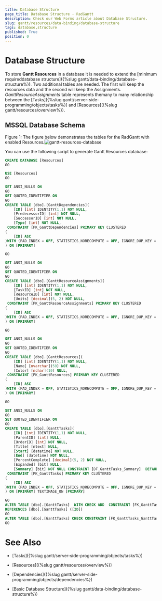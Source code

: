 ```yaml
---
title: Database Structure
page_title: Database Structure - RadGantt
description: Check our Web Forms article about Database Structure.
slug: gantt/resources/data-binding/database-structure
tags: database,structure
published: True
position: 0
---
```


# Database Structure

To store **Gantt Resources** in a database it is needed to extend the [minimum requireddatabase structure]({%slug gantt/data-binding/database-structure%}). Two additional tables are needed. The first will keep the resources data and the second will keep the Assignments. *GanttResourceAssignments* table represents themany to many relationship between the [Tasks]({%slug gantt/server-side-programming/objects/tasks%}) and [Resources]({%slug gantt/resources/overview%}).

## MSSQL Database Schema

Figure 1: The figure below demonstrates the tables for the RadGantt with enabled Resources.![gantt-resources-database](images/gantt-resources-database.png)

You can use the following script to generate Gantt Resources database:

````SQL
CREATE DATABASE [Resources]
GO

USE [Resources]
GO

SET ANSI_NULLS ON
GO
SET QUOTED_IDENTIFIER ON
GO
CREATE TABLE [dbo].[GanttDependencies](
	[ID] [int] IDENTITY(1,1) NOT NULL,
	[PredecessorID] [int] NOT NULL,
	[SuccessorID] [int] NOT NULL,
	[Type] [int] NOT NULL,
 CONSTRAINT [PK_GanttDependencies] PRIMARY KEY CLUSTERED 
(
	[ID] ASC
)WITH (PAD_INDEX = OFF, STATISTICS_NORECOMPUTE = OFF, IGNORE_DUP_KEY = OFF, ALLOW_ROW_LOCKS = ON, ALLOW_PAGE_LOCKS = ON) ON [PRIMARY]
) ON [PRIMARY]

GO

SET ANSI_NULLS ON
GO
SET QUOTED_IDENTIFIER ON
GO
CREATE TABLE [dbo].[GanttResourceAssignments](
	[ID] [int] IDENTITY(1,1) NOT NULL,
	[TaskID] [int] NOT NULL,
	[ResourceID] [int] NOT NULL,
	[Units] [decimal](5, 2) NOT NULL,
 CONSTRAINT [PK_GanttResourceAssignments] PRIMARY KEY CLUSTERED 
(
	[ID] ASC
)WITH (PAD_INDEX = OFF, STATISTICS_NORECOMPUTE = OFF, IGNORE_DUP_KEY = OFF, ALLOW_ROW_LOCKS = ON, ALLOW_PAGE_LOCKS = ON) ON [PRIMARY]
) ON [PRIMARY]

GO

SET ANSI_NULLS ON
GO
SET QUOTED_IDENTIFIER ON
GO
CREATE TABLE [dbo].[GanttResources](
	[ID] [int] IDENTITY(1,1) NOT NULL,
	[Name] [nvarchar](50) NOT NULL,
	[Color] [nchar](10) NULL,
 CONSTRAINT [PK_GanttResources] PRIMARY KEY CLUSTERED 
(
	[ID] ASC
)WITH (PAD_INDEX = OFF, STATISTICS_NORECOMPUTE = OFF, IGNORE_DUP_KEY = OFF, ALLOW_ROW_LOCKS = ON, ALLOW_PAGE_LOCKS = ON) ON [PRIMARY]
) ON [PRIMARY]

GO

SET ANSI_NULLS ON
GO
SET QUOTED_IDENTIFIER ON
GO
CREATE TABLE [dbo].[GanttTasks](
	[ID] [int] IDENTITY(1,1) NOT NULL,
	[ParentID] [int] NULL,
	[OrderID] [int] NOT NULL,
	[Title] [ntext] NULL,
	[Start] [datetime] NOT NULL,
	[End] [datetime] NOT NULL,
	[PercentComplete] [decimal](5, 2) NOT NULL,
	[Expanded] [bit] NULL,
	[Summary] [bit] NOT NULL CONSTRAINT [DF_GanttTasks_Summary]  DEFAULT ((0)),
 CONSTRAINT [PK_GanttTasks] PRIMARY KEY CLUSTERED 
(
	[ID] ASC
)WITH (PAD_INDEX = OFF, STATISTICS_NORECOMPUTE = OFF, IGNORE_DUP_KEY = OFF, ALLOW_ROW_LOCKS = ON, ALLOW_PAGE_LOCKS = ON) ON [PRIMARY]
) ON [PRIMARY] TEXTIMAGE_ON [PRIMARY]

GO
ALTER TABLE [dbo].[GanttTasks]  WITH CHECK ADD  CONSTRAINT [FK_GanttTasks_GanttTasks] FOREIGN KEY([ParentID])
REFERENCES [dbo].[GanttTasks] ([ID])
GO
ALTER TABLE [dbo].[GanttTasks] CHECK CONSTRAINT [FK_GanttTasks_GanttTasks]
GO	
````

# See Also

 * [Tasks]({%slug gantt/server-side-programming/objects/tasks%})

 * [Resources]({%slug gantt/resources/overview%})

 * [Dependencies]({%slug gantt/server-side-programming/objects/dependencies%})

 * [Basic Database Structure]({%slug gantt/data-binding/database-structure%})
